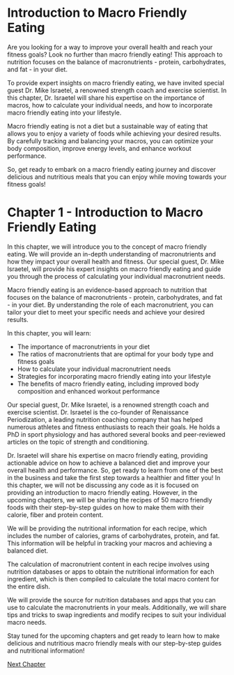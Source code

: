# Introduction to Macro Friendly Eating

Are you looking for a way to improve your overall health and reach your fitness goals? Look no further than macro friendly eating! This approach to nutrition focuses on the balance of macronutrients - protein, carbohydrates, and fat - in your diet.

To provide expert insights on macro friendly eating, we have invited special guest Dr. Mike Israetel, a renowned strength coach and exercise scientist. In this chapter, Dr. Israetel will share his expertise on the importance of macros, how to calculate your individual needs, and how to incorporate macro friendly eating into your lifestyle.

Macro friendly eating is not a diet but a sustainable way of eating that allows you to enjoy a variety of foods while achieving your desired results. By carefully tracking and balancing your macros, you can optimize your body composition, improve energy levels, and enhance workout performance.

So, get ready to embark on a macro friendly eating journey and discover delicious and nutritious meals that you can enjoy while moving towards your fitness goals!
# Chapter 1 - Introduction to Macro Friendly Eating

In this chapter, we will introduce you to the concept of macro friendly eating. We will provide an in-depth understanding of macronutrients and how they impact your overall health and fitness. Our special guest, Dr. Mike Israetel, will provide his expert insights on macro friendly eating and guide you through the process of calculating your individual macronutrient needs.

Macro friendly eating is an evidence-based approach to nutrition that focuses on the balance of macronutrients - protein, carbohydrates, and fat - in your diet. By understanding the role of each macronutrient, you can tailor your diet to meet your specific needs and achieve your desired results.

In this chapter, you will learn:

- The importance of macronutrients in your diet
- The ratios of macronutrients that are optimal for your body type and fitness goals
- How to calculate your individual macronutrient needs
- Strategies for incorporating macro friendly eating into your lifestyle
- The benefits of macro friendly eating, including improved body composition and enhanced workout performance

Our special guest, Dr. Mike Israetel, is a renowned strength coach and exercise scientist. Dr. Israetel is the co-founder of Renaissance Periodization, a leading nutrition coaching company that has helped numerous athletes and fitness enthusiasts to reach their goals. He holds a PhD in sport physiology and has authored several books and peer-reviewed articles on the topic of strength and conditioning.

Dr. Israetel will share his expertise on macro friendly eating, providing actionable advice on how to achieve a balanced diet and improve your overall health and performance. So, get ready to learn from one of the best in the business and take the first step towards a healthier and fitter you!
In this chapter, we will not be discussing any code as it is focused on providing an introduction to macro friendly eating. However, in the upcoming chapters, we will be sharing the recipes of 50 macro friendly foods with their step-by-step guides on how to make them with their calorie, fiber and protein content. 

We will be providing the nutritional information for each recipe, which includes the number of calories, grams of carbohydrates, protein, and fat. This information will be helpful in tracking your macros and achieving a balanced diet.

The calculation of macronutrient content in each recipe involves using nutrition databases or apps to obtain the nutritional information for each ingredient, which is then compiled to calculate the total macro content for the entire dish. 

We will provide the source for nutrition databases and apps that you can use to calculate the macronutrients in your meals. Additionally, we will share tips and tricks to swap ingredients and modify recipes to suit your individual macro needs. 

Stay tuned for the upcoming chapters and get ready to learn how to make delicious and nutritious macro friendly meals with our step-by-step guides and nutritional information!


[Next Chapter](02_Chapter02.md)
